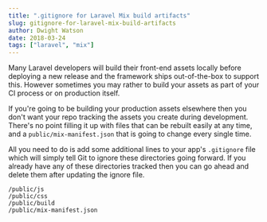 ```yaml
---
title: ".gitignore for Laravel Mix build artifacts"
slug: gitignore-for-laravel-mix-build-artifacts
author: Dwight Watson
date: 2018-03-24
tags: ["laravel", "mix"]
---
```


Many Laravel developers will build their front-end assets locally before deploying a new release and the framework ships out-of-the-box to support this. However sometimes you may rather to build your assets as part of your CI process or on production itself.

If you're going to be building your production assets elsewhere then you don't want your repo tracking the assets you create during development. There's no point filling it up with files that can be rebuilt easily at any time, and a `public/mix-manifest.json` that is going to change every single time.

All you need to do is add some additional lines to your app's `.gitignore` file which will simply tell Git to ignore these directories going forward. If you already have any of these directories tracked then you can go ahead and delete them after updating the ignore file.

```
/public/js
/public/css
/public/build
/public/mix-manifest.json
```
